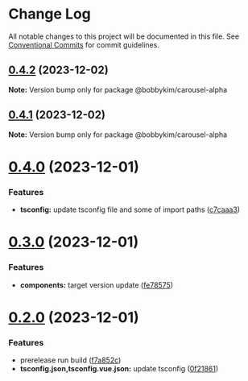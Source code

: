 # Change Log

All notable changes to this project will be documented in this file.
See [Conventional Commits](https://conventionalcommits.org) for commit guidelines.

## [0.4.2](https://github.com/bobbykim/manguito-component-library/compare/@bobbykim/carousel-alpha@0.4.1...@bobbykim/carousel-alpha@0.4.2) (2023-12-02)

**Note:** Version bump only for package @bobbykim/carousel-alpha





## [0.4.1](https://github.com/bobbykim/manguito-component-library/compare/@bobbykim/carousel-alpha@0.4.0...@bobbykim/carousel-alpha@0.4.1) (2023-12-02)

**Note:** Version bump only for package @bobbykim/carousel-alpha





# [0.4.0](https://github.com/bobbykim/manguito-component-library/compare/@bobbykim/carousel-alpha@0.3.0...@bobbykim/carousel-alpha@0.4.0) (2023-12-01)


### Features

* **tsconfig:** update tsconfig file and some of import paths ([c7caaa3](https://github.com/bobbykim/manguito-component-library/commit/c7caaa3101a5d57d0e799568f1c4f5cbebececc3))





# [0.3.0](https://github.com/bobbykim/manguito-component-library/compare/@bobbykim/carousel-alpha@0.2.0...@bobbykim/carousel-alpha@0.3.0) (2023-12-01)


### Features

* **components:** target version update ([fe78575](https://github.com/bobbykim/manguito-component-library/commit/fe78575f5e82bb854333672c3853956e9e930044))





# [0.2.0](https://github.com/bobbykim/manguito-component-library/compare/@bobbykim/carousel-alpha@0.1.11...@bobbykim/carousel-alpha@0.2.0) (2023-12-01)


### Features

* prerelease run build ([f7a852c](https://github.com/bobbykim/manguito-component-library/commit/f7a852c9bf12b77481bf5d2f1602e50367d834f8))
* **tsconfig.json,tsconfig.vue.json:** update tsconfig ([0f21861](https://github.com/bobbykim/manguito-component-library/commit/0f2186167342314f5d218e789a68c03cf6faa8ff))
